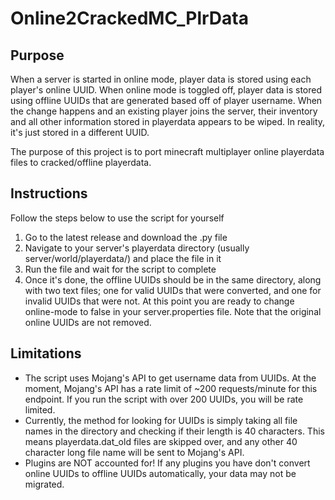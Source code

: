 # Online2CrackedMC_PlrData
## Purpose
When a server is started in online mode, player data is stored using each player's online UUID. When online mode is toggled off, player data is stored using offline UUIDs that are generated based off of player username. When the change happens and an existing player joins the server, their inventory and all other information stored in playerdata appears to be wiped. In reality, it's just stored in a different UUID.

The purpose of this project is to port minecraft multiplayer online playerdata files to cracked/offline playerdata.

## Instructions
Follow the steps below to use the script for yourself

1. Go to the latest release and download the .py file
2. Navigate to your server's playerdata directory (usually server/world/playerdata/) and place the file in it
3. Run the file and wait for the script to complete
4. Once it's done, the offline UUIDs should be in the same directory, along with two text files; one for valid UUIDs that were converted, and one for invalid UUIDs that were not. At this point you are ready to change online-mode to false in your server.properties file. Note that the original online UUIDs are not removed.
## Limitations
- The script uses Mojang's API to get username data from UUIDs. At the moment, Mojang's API has a rate limit of ~200 requests/minute for this endpoint. If you run the script with over 200 UUIDs, you will be rate limited.
- Currently, the method for looking for UUIDs is simply taking all file names in the directory and checking if their length is 40 characters. This means playerdata.dat_old files are skipped over, and any other 40 character long file name will be sent to Mojang's API.
- Plugins are NOT accounted for! If any plugins you have don't convert online UUIDs to offline UUIDs automatically, your data may not be migrated.
